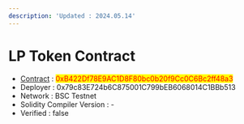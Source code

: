 ```yaml
---
description: 'Updated : 2024.05.14'
---
```


# LP Token Contract



* [Contract](https://testnet.bscscan.com/address/0xB422Df78E9AC1D8F80bc0b20f9Cc0C6Bc2ff48a3) : <mark style="color:red;">0xB422Df78E9AC1D8F80bc0b20f9Cc0C6Bc2ff48a3</mark>
* Deployer : 0x79c83E724b6C875001C799bEB6068014C1BBb513
* Network : BSC Testnet
* Solidity Compiler Version : -
* Verified : false

